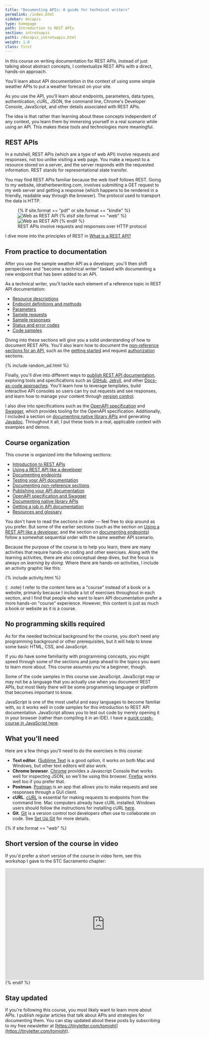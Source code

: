 ```yaml
---
title: "Documenting APIs: A guide for technical writers"
permalink: /index.html
sidebar: docapis
type: homepage
path: Introduction to REST APIs
section: introtoapis
path1: /docapis_introtoapis.html
weight: 1.0
class: first
---
```


In this course on writing documentation for REST APIs, instead of just talking about abstract concepts, I contextualize REST APIs with a direct, hands-on approach.

You'll learn about API documentation in the context of using some simple weather APIs to put a weather forecast on your site.

As you use the API, you'll learn about endpoints, parameters, data types, authentication, cURL, JSON, the command line, Chrome's Developer Console, JavaScript, and other details associated with REST APIs.

The idea is that rather than learning about these concepts independent of any context, you learn them by immersing yourself in a real scenario while using an API. This makes these tools and technologies more meaningful.

## REST APIs

In a nutshell, REST APIs (which are a type of web API) involve requests and responses, not too unlike visiting a web page. You make a request to a resource stored on a server, and the server responds with the requested information. REST stands for representational state transfer.

You may find REST APIs familiar because the web itself follows REST. Going to my website, idratherbewriting.com, involves submitting a GET request to my web server and getting a response (which happens to be rendered in a friendly, readable way through the browser). The protocol used to transport the data is HTTP.

<figure>
{% if site.format == "pdf" or site.format == "kindle" %}<img src="images/restapi_www.png" alt="Web as REST API" />
{% elsif site.format == "web" %}<img class="medium" src="images/restapi_www.svg" alt="Web as REST API" />
{% endif %}
<figcaption>REST APIs involve requests and responses over HTTP protocol</figcaption></figure>

I dive more into the principles of REST in [What is a REST API?](docapis_what_is_a_rest_api.html)

## From practice to documentation

After you use the sample weather API as a developer, you'll then shift perspectives and "become a technical writer" tasked with documenting a new endpoint that has been added to an API.

As a technical writer, you'll tackle each element of a reference topic in REST API documentation:

* [Resource descriptions](docapis_resource_descriptions.html)
* [Endpoint definitions and methods](docapis_doc_endpoint_definitions.html)
* [Parameters](docapis_doc_parameters.html)
* [Sample requests](docapis_doc_sample_requests.html)
* [Sample responses](docapis_doc_sample_responses.html)
* [Status and error codes](docapis_doc_status_codes.html)
* [Code samples](docapis_doc_code_samples.html)

Diving into these sections will give you a solid understanding of how to document REST APIs. You'll also learn how to document the [non-reference sections for an API](docnonref.html), such as the [getting started](docapis_doc_getting_started_section.html) and request [authorization](docapis_more_about_authorization.html) sections.

{% include random_ad.html %}

Finally, you'll dive into different ways to [publish REST API documentation](publishingapis.html), exploring tools and specifications such as [GitHub](pubapis_github_wikis.html), [Jekyll](pubapis_jekyll.html), and other [Docs-as-code approaches](pubapis_docs_as_code.html). You'll learn how to leverage templates, build interactive API consoles so users can try out requests and see responses, and learn how to manage your content through [version control](pubapis_version_control.html).

I also dive into specifications such as the [OpenAPI specification](pubapis_openapi_tutorial_overview.html) and [Swagger](pubapis_swagger_intro.html), which provides tooling for the OpenAPI specification. Additionally, I included a section on [documenting native library APIs](nativelibraryapis.html) and generating [Javadoc](nativelibraryapis_create_javadoc.html). Throughout it all, I put these tools in a real, applicable context with examples and demos.

## Course organization

This course is organized into the following sections:

*  [Introduction to REST APIs](docapis_introtoapis.html)
*  [Using a REST API like a developer](likeadeveloper.html)
*  [Documenting endpoints](docendpoints.html)
*  [Testing your API documentation](testingdocs.html)
*  [Documenting non-reference sections](docnonref.html)
*  [Publishing your API documentation](publishingapis.html)
*  [OpenAPI specification and Swagger](restapispecifications.html)
*  [Documenting native library APIs](nativelibraryapis.html)
*  [Getting a job in API documentation](jobapis.html)
*  [Resources and glossary](resources.html)

You don't have to read the sections in order &mdash; feel free to skip around as you prefer. But some of the earlier sections (such as the section on [Using a REST API like a developer](likeadeveloper.html), and the section on [documenting endpoints](docendpoints.html)) follow a somewhat sequential order with the same weather API scenario.

Because the purpose of the course is to help you learn, there are many activities that require hands-on coding and other exercises. Along with the learning activities, there are also conceptual deep dives, but the focus is always on *learning by doing*. Where there are hands-on activities, I include an activity graphic like this:

{% include activity.html %}

{: .note}
I refer to the content here as a "course" instead of a book or a website, primarily because I include a lot of exercises throughout in each section, and I find that people who want to learn API documentation prefer a more hands-on "course" experience. However, this content is just as much a book or website as it is a course.

## No programming skills required

As for the needed technical background for the course, you don't need any programming background or other prerequisites, but it will help to know some basic HTML, CSS, and JavaScript.

If you do have some familiarity with programming concepts, you might speed through some of the sections and jump ahead to the topics you want to learn more about. This course assumes you're a beginner, though.

Some of the code samples in this course use JavaScript. JavaScript may or may not be a language that you actually use when you document REST APIs, but most likely there will be some programming language or platform that becomes important to know.

JavaScript is one of the most useful and easy languages to become familiar with, so it works well in code samples for this introduction to REST API documentation. JavaScript allows you to test out code by merely opening it in your browser (rather than compiling it in an IDE). I have a [quick crash-course in JavaScript here](http://idratherbewriting.com/javascript/).

## What you'll need

Here are a few things you'll need to do the exercises in this course:

* **Text editor**. ([Sublime Text](http://www.sublimetext.com/) is a good option, it works on both Mac and Windows, but other text editors will also work.
* **Chrome browser**. [Chrome](https://www.google.com/chrome/browser/desktop/index.html) provides a Javascript Console that works well for inspecting JSON, so we'll be using this browser. [Firefox](https://www.mozilla.org/en-US/firefox/) works well too if you prefer that.
* **Postman**. [Postman](http://www.getpostman.com/) is an app that allows you to make requests and see responses through a GUI client.
* **cURL**. [cURL](http://curl.haxx.se/) is essential for making requests to endpoints from the command line. Mac computers already have cURL installed. Windows users should follow the instructions for installing cURL [here](http://www.confusedbycode.com/curl/#downloads).
* **Git**. [Git](https://git-scm.com/) is a version control tool developers often use to collaborate on code. See [Set Up Git](https://help.github.com/articles/set-up-git/) for more details.

{% if site.format == "web" %}
## Short version of the course in video

If you'd prefer a short version of the course in video form, see this workshop I gave to the STC Sacramento chapter:

<iframe width="640" height="360" src="https://www.youtube.com/embed/GerbihyUpdo" frameborder="0" allowfullscreen></iframe>
{% endif %}

## Stay updated

If you're following this course, you most likely want to learn more about APIs. I publish regular articles that talk about APIs and strategies for documenting them. You can stay updated about these posts by subscribing to my free newsletter at [https://tinyletter.com/tomjoht](https://tinyletter.com/tomjoht).
